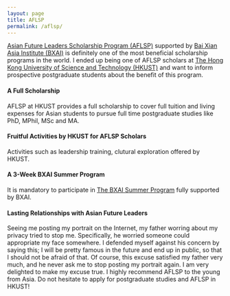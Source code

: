 ```yaml
---
layout: page
title: AFLSP
permalink: /aflsp/
---
```


[Asian Future Leaders Scholarship Program (AFLSP)](https://pg.ust.hk/aflsp) supported by [Bai Xian Asia Institute (BXAI)](https://www.bxai.org/) is definitely one of the most beneficial scholarship programs in the world. I ended up being one of AFLSP scholars at [The Hong Kong University of Science and Technology (HKUST)](https://www.ust.hk/) and want to inform prospective postgraduate students about the benefit of this program.

#### __A Full Scholarship__ 
AFLSP at HKUST provides a full scholarship to cover full tuition and living expenses for Asian students to pursue full time postgraduate studies like PhD, MPhil, MSc and MA.

#### __Fruitful Activities by HKUST for AFLSP Scholars__
Activities such as leadership training, clutural exploration offered by HKUST.

#### __A 3-Week BXAI Summer Program__
It is mandatory to participate in [The BXAI Summer Program](https://www.bxai.org/aflsp/education-program/bxai-summer-program/overview/) fully supported by BXAI.  

#### __Lasting Relationships with Asian Future Leaders__


Seeing me posting my portrait on the Internet, my father worring about my privacy tried to stop me. Specifically, he worried someone could appropriate my face somewhere. I defended myself against his concern by saying this; I will be pretty famous in the future and end up in public, so that I should not be afraid of that. Of course, this excuse satisfied my father very much, and he never ask me to stop posting my portrait again. I am very delighted to make my excuse true. I highly recommend AFLSP to the young from Asia. Do not hesitate to apply for postgraduate studies and AFLSP in HKUST!

